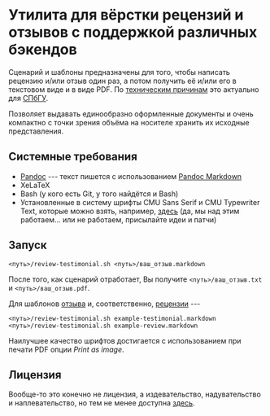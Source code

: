 Утилита для вёрстки рецензий и отзывов с поддержкой различных бэкендов
======================================================================

Сценарий и шаблоны предназначены для того, чтобы написать рецензию и/или отзыв один раз,
а потом получить её и/или его в текстовом виде и в виде PDF.
По [техническим причинам](http://www.math.spbu.ru/ru/mmeh/VKR/review_blackb.pdf)
это актуально для [СПбГУ](http://spbu.ru/).

Позволяет выдавать единообразно оформленные документы и очень
компактно с точки зрения объёма на носителе хранить их исходные представления.

<!-- https://web.archive.org/web/20160528122545/http://www.math.spbu.ru/ru/mmeh/VKR/review_blackb.pdf -->

Системные требования
--------------------

* [Pandoc](http://pandoc.org/) --- текст пишется с использованием [Pandoc Markdown](http://pandoc.org/README.html#pandocs-markdown)
* XeLaTeX
* Bash (у кого есть Git, у того найдётся и Bash)
* Установленные в систему шрифты CMU Sans Serif и CMU Typewriter Text,
  которые можно взять, например, [здесь](https://fontlibrary.org/ru/search?query=CMU)
  (да, мы над этим работаем... или не работаем, присылайте идеи и патчи)

Запуск
------

    <путь>/review-testimonial.sh <путь>/ваш_отзыв.markdown

После того, как сценарий отработает, Вы получите `<путь>/ваш_отзыв.txt` и `<путь>/ваш_отзыв.pdf`.

Для шаблонов [отзыва](example-testimonial.markdown) и, соответственно, [рецензии](example-review.markdown) ---

    <путь>/review-testimonial.sh example-testimonial.markdown
    <путь>/review-testimonial.sh example-review.markdown

Наилучшее качество шрифтов достигается с использованием при печати PDF опции *Print as image*.

Лицензия
--------

Вообще-то это конечно не лицензия, а издевательство, надувательство и
наплевательство, но тем не менее доступна [здесь](LICENSE.markdown).
